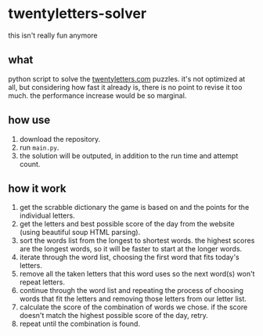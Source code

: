 # twentyletters-solver
this isn't really fun anymore

## what

python script to solve the [twentyletters.com](https://twentyletters.com) puzzles. it's not optimized at all, but considering how fast it already is, there is no point to revise it too much. the performance increase would be so marginal.

## how use

1. download the repository.
2. run `main.py`.
3. the solution will be outputed, in addition to the run time and attempt count.

## how it work

1. get the scrabble dictionary the game is based on and the points for the individual letters.
2. get the letters and best possible score of the day from the website (using beautiful soup HTML parsing).
3. sort the words list from the longest to shortest words. the highest scores are the longest words, so it will be faster to start at the longer words.
4. iterate through the word list, choosing the first word that fits today's letters.
5. remove all the taken letters that this word uses so the next word(s) won't repeat letters.
6. continue through the word list and repeating the process of choosing words that fit the letters and removing those letters from our letter list.
7. calculate the score of the combination of words we chose. if the score doesn't match the highest possible score of the day, retry.
8. repeat until the combination is found.
